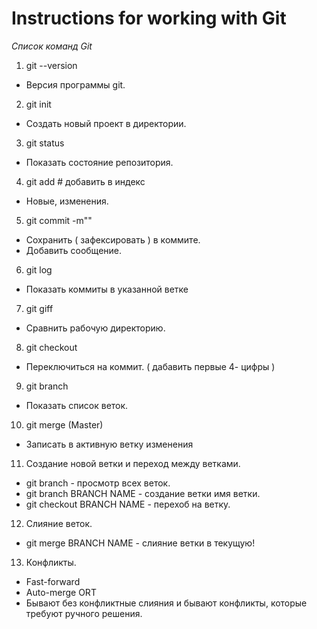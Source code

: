 # Instructions for working with Git #

_Список команд Git_

1. git --version  
* Версия программы git.  
2. git init  
* Создать новый проект в директории.
3. git status 
* Показать состояние репозитория.  
4. git add  # добавить в индекс
* Новые, изменения.
5. git commit -m"" 
* Сохранить ( зафексировать ) в коммите.
* Добавить сообщение.
6. git log 
* Показать коммиты в указанной ветке
7. git giff 
* Сравнить рабочую директорию. 
8. git  checkout 
* Переключиться на коммит. ( дабавить первые 4- цифры )
9. git branch
* Показать список веток.
10.  git merge (Master)
* Записать  в активную ветку изменения

11. Создание новой ветки и переход между ветками.
* git branch - просмотр всех веток.
* git branch BRANCH NAME - создание ветки имя ветки.
* git checkout BRANCH NAME - перехоб на ветку.

12. Слияние веток.
* git merge BRANCH NAME - слияние ветки в текущую!

13. Конфликты.
* Fast-forward
* Auto-merge ORT
* Бывают без конфликтные слияния и бывают конфликты, которые требуют ручного решения.

